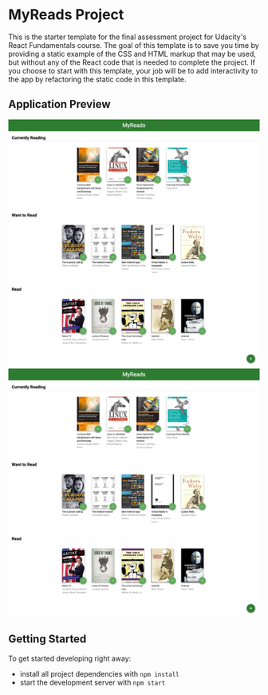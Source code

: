 # MyReads Project

This is the starter template for the final assessment project for Udacity's React Fundamentals course. The goal of this template is to save you time by providing a static example of the CSS and HTML markup that may be used, but without any of the React code that is needed to complete the project. If you choose to start with this template, your job will be to add interactivity to the app by refactoring the static code in this template.

## Application Preview
![Book Shelves](https://github.com/seansylo/reactnd-project-myreads-starter/blob/master/Myreads-1.png)
![Book Search](https://github.com/seansylo/reactnd-project-myreads-starter/blob/master/Myreads-1.png)

## Getting Started

To get started developing right away:

* install all project dependencies with `npm install`
* start the development server with `npm start`